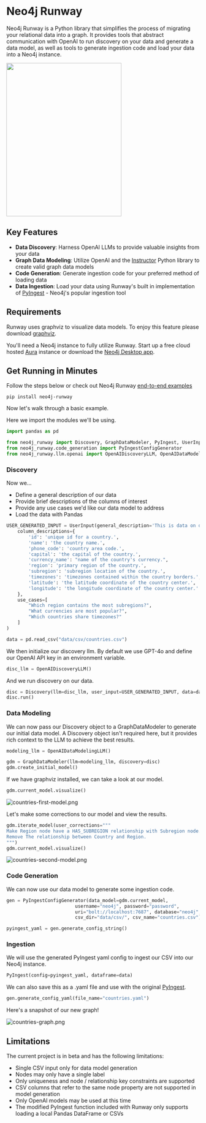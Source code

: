 # Neo4j Runway
Neo4j Runway is a Python library that simplifies the process of migrating your relational data into a graph. It provides tools that abstract communication with OpenAI to run discovery on your data and generate a data model, as well as tools to generate ingestion code and load your data into a Neo4j instance.

<img src="./docs/assets/images/neo4j-runway-logo.webp" width=300 height=400> 



## Key Features

- **Data Discovery**: Harness OpenAI LLMs to provide valuable insights from your data
- **Graph Data Modeling**: Utilize OpenAI and the [Instructor](https://github.com/jxnl/instructor) Python library to create valid graph data models
- **Code Generation**: Generate ingestion code for your preferred method of loading data
- **Data Ingestion**: Load your data using Runway's built in implementation of [PyIngest](https://github.com/neo4j-field/pyingest) - Neo4j's popular ingestion tool

## Requirements
Runway uses graphviz to visualize data models. To enjoy this feature please download [graphviz](https://www.graphviz.org/download/).

You'll need a Neo4j instance to fully utilize Runway. Start up a free cloud hosted [Aura](https://console.neo4j.io) instance or download the [Neo4j Desktop app](https://neo4j.com/download/).

## Get Running in Minutes

Follow the steps below or check out Neo4j Runway [end-to-end examples](https://github.com/a-s-g93/neo4j-runway/tree/main/examples/end_to_end)

```
pip install neo4j-runway
```

Now let's walk through a basic example.

Here we import the modules we'll be using.
```Python
import pandas as pd

from neo4j_runway import Discovery, GraphDataModeler, PyIngest, UserInput
from neo4j_runway.code_generation import PyIngestConfigGenerator
from neo4j_runway.llm.openai import OpenAIDiscoveryLLM, OpenAIDataModelingLLM

```
### Discovery
Now we...
- Define a general description of our data
- Provide brief descriptions of the columns of interest 
- Provide any use cases we'd like our data model to address
- Load the data with Pandas

```Python
USER_GENERATED_INPUT = UserInput(general_description='This is data on different countries.',
    column_descriptions={
        'id': 'unique id for a country.',
        'name': 'the country name.',
        'phone_code': 'country area code.',
        'capital': 'the capital of the country.',
        'currency_name': "name of the country's currency.",
        'region': 'primary region of the country.',
        'subregion': 'subregion location of the country.',
        'timezones': 'timezones contained within the country borders.',
        'latitude': 'the latitude coordinate of the country center.',
        'longitude': 'the longitude coordinate of the country center.'
    },
    use_cases=[
        "Which region contains the most subregions?", 
        "What currencies are most popular?", 
        "Which countries share timezones?"
    ]
)

data = pd.read_csv("data/csv/countries.csv")
```

We then initialize our discovery llm. By default we use GPT-4o and define our OpenAI API key in an environment variable.
```Python
disc_llm = OpenAIDiscoveryLLM()
```

And we run discovery on our data.
```Python
disc = Discovery(llm=disc_llm, user_input=USER_GENERATED_INPUT, data=data)
disc.run()
```

### Data Modeling
We can now pass our Discovery object to a GraphDataModeler to generate our initial data model. A Discovery object isn't required here, but it provides rich context to the LLM to achieve the best results.
```Python
modeling_llm = OpenAIDataModelingLLM()
```
```Python
gdm = GraphDataModeler(llm=modeling_llm, discovery=disc)
gdm.create_initial_model()
```
If we have graphviz installed, we can take a look at our model.
```Python
gdm.current_model.visualize()
```
![countries-first-model.png](./docs/assets/images/countries-first-model.png)

Let's make some corrections to our model and view the results.
```Python
gdm.iterate_model(user_corrections="""
Make Region node have a HAS_SUBREGION relationship with Subregion node. 
Remove The relationship between Country and Region.
""")
gdm.current_model.visualize()
```
![countries-second-model.png](./docs/assets/images/countries-second-model.png)

### Code Generation
We can now use our data model to generate some ingestion code.

```Python
gen = PyIngestConfigGenerator(data_model=gdm.current_model, 
                         username="neo4j", password="password", 
                         uri="bolt://localhost:7687", database="neo4j", 
                         csv_dir="data/csv/", csv_name="countries.csv")

pyingest_yaml = gen.generate_config_string()

```
### Ingestion
We will use the generated PyIngest yaml config to ingest our CSV into our Neo4j instance. 
```Python
PyIngest(config=pyingest_yaml, dataframe=data)
```
We can also save this as a .yaml file and use with the original [PyIngest](https://github.com/neo4j-field/pyingest).
```Python
gen.generate_config_yaml(file_name="countries.yaml")
```
Here's a snapshot of our new graph!

![countries-graph.png](./docs/assets/images/countries-graph-white-background.png)

## Limitations
The current project is in beta and has the following limitations:
- Single CSV input only for data model generation
- Nodes may only have a single label
- Only uniqueness and node / relationship key constraints are supported
- CSV columns that refer to the same node property are not supported in model generation
- Only OpenAI models may be used at this time
- The modified PyIngest function included with Runway only supports loading a local Pandas DataFrame or CSVs



